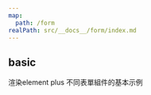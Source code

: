 ```yaml
---
map:
  path: /form
realPath: src/__docs__/form/index.md
---
```


## basic

渲染element plus 不同表單組件的基本示例

<demo src="./basicForm.vue"
  title="enhanced el-form"
  desc="示範傳入不同type 自動渲染對應的form-item">
</demo>

<API src="../../EnhancedElForm.vue" lang="zh"></API>

